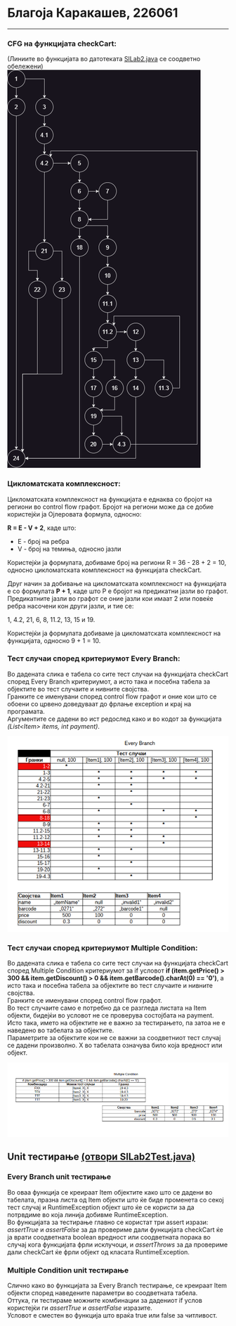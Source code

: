# Благоја Каракашев, 226061
____

### CFG на функцијата checkCart:
(Линиите во функцијата во датотеката [SILab2.java](src/main/java/SILab2.java) се соодветно обележени)
![](images/checkCart_cfg.png)

### Цикломатската комплексност:
Цикломатската комплексност на функцијата е еднаква со бројот на региони во control flow графот. Бројот на региони може да се добие користејќи ја Ојлеровата формула, односно: 

**R = E - V + 2**, каде што:
- E - број на ребра
- V - број на темиња, односно јазли

Користејќи ја формулата, добиваме број на региони R = 36 - 28 + 2 = 10, односно цикломатската комплексност на функцијата checkCart.

Друг начин за добивање на цикломатската комплексност на функцијата е со формулата **P + 1**, каде што P е бројот на предикатни јазли во графот. \
Предикатните јазли во графот се оние јазли кои имаат 2 или повеќе ребра насочени кон други јазли, и тие се:

1, 4.2, 21, 6, 8, 11.2, 13, 15 и 19.

Користејќи ја формулата добиваме ја цикломатската комплексност на функцијата, односно 9 + 1 = 10.

### Тест случаи според критериумот Every Branch:
Во дадената слика е табела со сите тест случаи на функцијата checkCart според Every Branch критериумот, а исто така и посебна табела за објектите во тест случаите и нивните својства. \
Гранките се именувани според control flow графот и оние кои што се обоени со црвено доведуваат до фрлање exception и крај на програмата. \
Аргументите се дадени во ист редослед како и во кодот за функцијата *(List\<Item> items, int payment)*.

![](images/EveryBranch.png)

### Тест случаи според критериумот Multiple Condition:
Во дадената слика е табела со сите тест случаи на функцијата checkCart според Multiple Condition критериумот за if условот **if (item.getPrice() > 300 && item.getDiscount() > 0 && item.getBarcode().charAt(0)
== '0')**, а исто така и посебна табела за објектите во тест случаите и нивните својства. \
Гранките се именувани според control flow графот. \
Во тест случаите само е потребно да се разгледа листата на Item објекти, бидејќи во условот не се проверува состојбата на payment. Исто така, името на објектите не е важно за тестирањето, па затоа не е наведено во табелата за објектите. \
Параметрите за објектите кои не се важни за соодветниот тест случај се дадени произволно. X во табелата означува било која вредност или објект.

![](images/MultipleCondition.png)

## Unit тестирање [(отвори SILab2Test.java)](src/test/java/SILab2Test.java "Кликнете овде за да отворите SILab2Test.java")
### Every Branch unit тестирање
Во оваа функција се креираат Item објектите како што се дадени во табелата, празна листа од Item објекти што ќе биде променета со секој тест случај и RuntimeException објект што ќе се користи за да потрвдиме во која линија добивме RuntimeException. \
Во функцијата за тестирање главно се користат три assert изрази: *assertTrue* и *assertFalse* за да провериме дали функцијата checkCart ќе ја врати соодветната boolean вредност или соодветната порака во случај кога функцијата фрли исклучоци, и *assertThrows* за да провериме дали checkCart ќе фрли објект од класата RuntimeException.

### Multiple Condition unit тестирање
Слично како во функцијата за Every Branch тестирање, се креираат Item објекти според наведените параметри во соодветната табела. \
Оттука, ги тестираме можните комбинации за дадениот if услов користејќи ги *assertTrue* и *assertFalse* изразите. \
Условот е сместен во функција што враќа true или false за читливост.